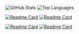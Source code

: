 <!--
**hectorqin/hectorqin** is a ✨ _special_ ✨ repository because its `README.md` (this file) appears on your GitHub profile.

Here are some ideas to get you started:

- 🔭 I’m currently working on ...
- 🌱 I’m currently learning ...
- 👯 I’m looking to collaborate on ...
- 🤔 I’m looking for help with ...
- 💬 Ask me about ...
- 📫 How to reach me: ...
- 😄 Pronouns: ...
- ⚡ Fun fact: ...
-->

![GitHub Stats](https://github-readme-stats.vercel.app/api?username=hectorqin&show_icons=true&count_private=true&line_height=40)
![Top Languages](https://github-readme-stats.vercel.app/api/top-langs/?username=hectorqin&show_icons=true)


[![Readme Card](https://github-readme-stats.vercel.app/api/pin/?username=hectorqin&repo=hyperf-generator)](https://github.com/hectorqin/hyperf-generator)
[![Readme Card](https://github-readme-stats.vercel.app/api/pin/?username=hectorqin&repo=sublime-devdocs)](https://github.com/hectorqin/sublime-devdocs)


[![Readme Card](https://github-readme-stats.vercel.app/api/pin/?username=hectorqin&repo=debundle)](https://github.com/hectorqin/debundle)
[![Readme Card](https://github-readme-stats.vercel.app/api/pin/?username=hectorqin&repo=hyper-reorderable-tabs)](https://github.com/hectorqin/hyper-reorderable-tabs)

